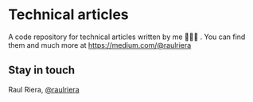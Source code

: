# Technical articles
A code repository for technical articles written by me 👨🏻‍💻 . You can find them and much more at https://medium.com/@raulriera

## Stay in touch
Raul Riera, [@raulriera](http://twitter.com/raulriera)
